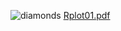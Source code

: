 ![diamonds](https://user-images.githubusercontent.com/56927996/119794037-c6b54c00-bef4-11eb-8933-8df64c244a14.JPG)
[Rplot01.pdf](https://github.com/kush-koderrex/R-Project-by-kush/files/6552400/Rplot01.pdf)
